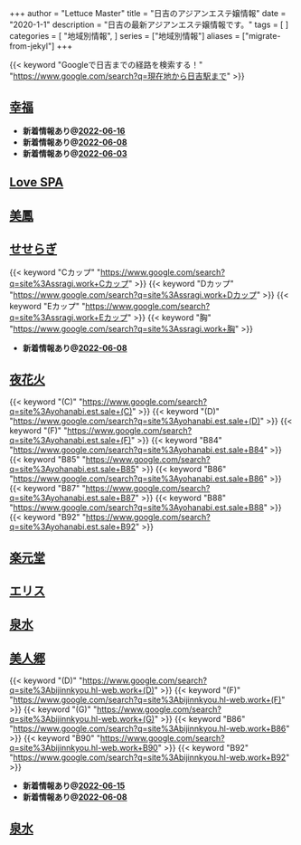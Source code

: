 +++
author = "Lettuce Master"
title = "日吉のアジアンエステ嬢情報"
date = "2020-1-1"
description = "日吉の最新アジアンエステ嬢情報です。"
tags = [
]
categories = [
    "地域別情報",
]
series = ["地域別情報"]
aliases = ["migrate-from-jekyl"]
+++

{{< keyword "Googleで日吉までの経路を検索する！" "https://www.google.com/search?q=現在地から日吉駅まで" >}}

## [幸福](http://koufuku.hl-web.work/)


- **新着情報あり@[2022-06-16](/post/2022-06-16)**
- **新着情報あり@[2022-06-08](/post/2022-06-08)**
- **新着情報あり@[2022-06-03](/post/2022-06-03)**
## [Love SPA](http://hi-msg.com/lovespa/)


## [美鳳](http://biho.est-u.com/)


## [せせらぎ](http://ssragi.work/)
{{< keyword "Cカップ" "https://www.google.com/search?q=site%3Assragi.work+Cカップ" >}} {{< keyword "Dカップ" "https://www.google.com/search?q=site%3Assragi.work+Dカップ" >}} {{< keyword "Eカップ" "https://www.google.com/search?q=site%3Assragi.work+Eカップ" >}} {{< keyword "胸" "https://www.google.com/search?q=site%3Assragi.work+胸" >}} 

- **新着情報あり@[2022-06-08](/post/2022-06-08)**
## [夜花火](http://yohanabi.est.sale/)
{{< keyword "(C)" "https://www.google.com/search?q=site%3Ayohanabi.est.sale+(C)" >}} {{< keyword "(D)" "https://www.google.com/search?q=site%3Ayohanabi.est.sale+(D)" >}} {{< keyword "(F)" "https://www.google.com/search?q=site%3Ayohanabi.est.sale+(F)" >}} {{< keyword "B84" "https://www.google.com/search?q=site%3Ayohanabi.est.sale+B84" >}} {{< keyword "B85" "https://www.google.com/search?q=site%3Ayohanabi.est.sale+B85" >}} {{< keyword "B86" "https://www.google.com/search?q=site%3Ayohanabi.est.sale+B86" >}} {{< keyword "B87" "https://www.google.com/search?q=site%3Ayohanabi.est.sale+B87" >}} {{< keyword "B88" "https://www.google.com/search?q=site%3Ayohanabi.est.sale+B88" >}} {{< keyword "B92" "https://www.google.com/search?q=site%3Ayohanabi.est.sale+B92" >}} 

## [楽元堂](https://rakugendo.com/)


## [エリス](http://eris.mssg.jp/)


## [泉水](http://hfml9.xyz/)


## [美人郷](http://bijinnkyou.hl-web.work/)
{{< keyword "(D)" "https://www.google.com/search?q=site%3Abijinnkyou.hl-web.work+(D)" >}} {{< keyword "(F)" "https://www.google.com/search?q=site%3Abijinnkyou.hl-web.work+(F)" >}} {{< keyword "(G)" "https://www.google.com/search?q=site%3Abijinnkyou.hl-web.work+(G)" >}} {{< keyword "B86" "https://www.google.com/search?q=site%3Abijinnkyou.hl-web.work+B86" >}} {{< keyword "B90" "https://www.google.com/search?q=site%3Abijinnkyou.hl-web.work+B90" >}} {{< keyword "B92" "https://www.google.com/search?q=site%3Abijinnkyou.hl-web.work+B92" >}} 

- **新着情報あり@[2022-06-15](/post/2022-06-15)**
- **新着情報あり@[2022-06-08](/post/2022-06-08)**
## [泉水](https://izumi.eei.jp/)


